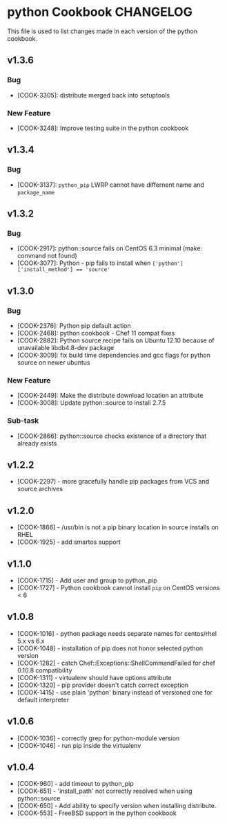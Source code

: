 python Cookbook CHANGELOG
=========================
This file is used to list changes made in each version of the python cookbook.


v1.3.6
------
### Bug
- [COOK-3305]: distribute merged back into setuptools

### New Feature
- [COOK-3248]: Improve testing suite in the python cookbook

v1.3.4
------
### Bug
- [COOK-3137]: `python_pip` LWRP cannot have differnent name and `package_name`

v1.3.2
------
### Bug
- [COOK-2917]: python::source fails on CentOS 6.3 minimal (make: command not found)
- [COOK-3077]: Python - pip fails to install when `['python']['install_method'] == 'source'`

v1.3.0
------
### Bug
- [COOK-2376]: Python pip default action
- [COOK-2468]: python cookbook - Chef 11 compat fixes
- [COOK-2882]: Python source recipe fails on Ubuntu 12.10 because of unavailable libdb4.8-dev package
- [COOK-3009]: fix build time dependencies and gcc flags for python source on newer ubuntus

### New Feature
- [COOK-2449]: Make the distribute download location an attribute
- [COOK-3008]: Update python::source to install 2.7.5

### Sub-task
- [COOK-2866]: python::source checks existence of a directory that already exists

v1.2.2
------
- [COOK-2297] - more gracefully handle pip packages from VCS and source archives

v1.2.0
------
- [COOK-1866] - /usr/bin is not a pip binary location in source installs on RHEL
- [COOK-1925] - add smartos support

v1.1.0
------
- [COOK-1715] - Add user and group to python_pip
- [COOK-1727] - Python cookbook cannot install `pip` on CentOS versions < 6

v1.0.8
------
- [COOK-1016] - python package needs separate names for centos/rhel 5.x vs 6.x
- [COOK-1048] - installation of pip does not honor selected python version
- [COOK-1282] - catch Chef::Exceptions::ShellCommandFailed for chef 0.10.8 compatibility
- [COOK-1311] - virtualenv should have options attribute
- [COOK-1320] - pip provider doesn't catch correct exception
- [COOK-1415] - use plain 'python' binary instead of versioned one for default interpreter

v1.0.6
------
- [COOK-1036] - correctly grep for python-module version
- [COOK-1046] - run pip inside the virtualenv

v1.0.4
------
- [COOK-960] - add timeout to python_pip
- [COOK-651] - 'install_path' not correctly resolved when using python::source
- [COOK-650] - Add ability to specify version when installing distribute.
- [COOK-553] - FreeBSD support in the python cookbook
